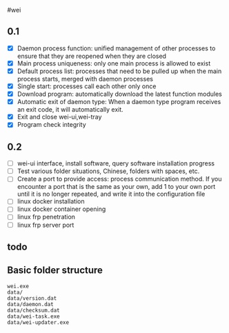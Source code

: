 #wei

## 0.1

- [x] Daemon process function: unified management of other processes to ensure that they are reopened when they are closed
- [x] Main process uniqueness: only one main process is allowed to exist
- [x] Default process list: processes that need to be pulled up when the main process starts, merged with daemon processes
- [x] Single start: processes call each other only once
- [x] Download program: automatically download the latest function modules
- [x] Automatic exit of daemon type: When a daemon type program receives an exit code, it will automatically exit.
- [x] Exit and close wei-ui,wei-tray
- [x] Program check integrity

## 0.2

- [ ] wei-ui interface, install software, query software installation progress
- [ ] Test various folder situations, Chinese, folders with spaces, etc.
- [ ] Create a port to provide access: process communication method. If you encounter a port that is the same as your own, add 1 to your own port until it is no longer repeated, and write it into the configuration file
- [ ] linux docker installation
- [ ] linux docker container opening
- [ ] linux frp penetration
- [ ] linux frp server port

## todo



## Basic folder structure

```
wei.exe
data/
data/version.dat
data/daemon.dat
data/checksum.dat
data/wei-task.exe
data/wei-updater.exe
```